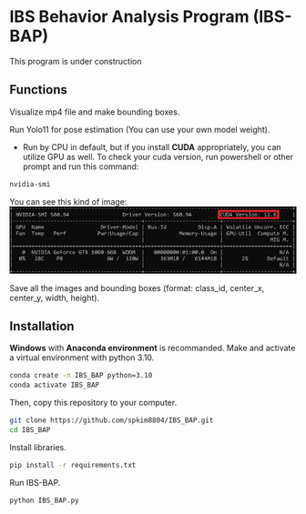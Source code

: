 # IBS Behavior Analysis Program (IBS-BAP)
This program is under construction

## Functions
Visualize mp4 file and make bounding boxes.

Run Yolo11 for pose estimation (You can use your own model weight).
* Run by CPU in default, but if you install **CUDA** appropriately, you can utilize GPU as well.
To check your cuda version, run powershell or other prompt and run this command:
```bash
nvidia-smi
```
You can see this kind of image:
![nvidia-smi](config/images/nvidiasmi.jpg)


Save all the images and bounding boxes (format: class_id, center_x, center_y, width, height).

## Installation
**Windows** with **Anaconda environment** is recommanded.
Make and activate a virtual environment with python 3.10.
```bash
conda create -n IBS_BAP python=3.10
conda activate IBS_BAP
```
Then, copy this repository to your computer.
```bash
git clone https://github.com/spkim8804/IBS_BAP.git
cd IBS_BAP
```
Install libraries.
```bash
pip install -r requirements.txt
```

Run IBS-BAP.
```bash
python IBS_BAP.py
```